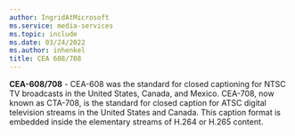 ```yaml
---
author: IngridAtMicrosoft
ms.service: media-services
ms.topic: include
ms.date: 03/24/2022
ms.author: inhenkel
title: CEA 608/708
---
```


**CEA-608/708** - CEA-608 was the standard for closed captioning for NTSC TV broadcasts in the United States, Canada, and Mexico. CEA-708, now known as CTA-708, is the standard for closed caption for ATSC digital television streams in the United States and Canada. This caption format is embedded inside the elementary streams of H.264 or H.265 content.
